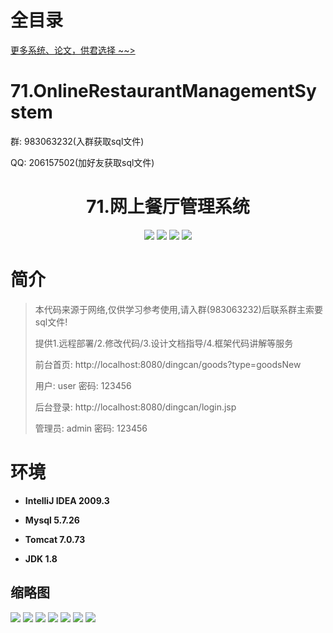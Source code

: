 # 全目录

[更多系统、论文，供君选择 ~~>](https://www.bitwise.net.cn)

# 71.OnlineRestaurantManagementSystem

<p>群: 983063232(入群获取sql文件)</p>
<p>QQ: 206157502(加好友获取sql文件)</p>

<p><h1 align="center">71.网上餐厅管理系统</h1></p>


<p align="center">
	<img src="https://img.shields.io/badge/jdk-1.8-orange.svg"/>
    <img src="https://img.shields.io/badge/servlet-5.x-lightgrey.svg"/>
    <img src="https://img.shields.io/badge/jdbc-3.x-blue.svg"/>
    <img src="https://img.shields.io/badge/jsp-3.x-yellow.svg"/>
</p>

# 简介


> 本代码来源于网络,仅供学习参考使用,请入群(983063232)后联系群主索要sql文件!
>
> 提供1.远程部署/2.修改代码/3.设计文档指导/4.框架代码讲解等服务
>
> 前台首页: http://localhost:8080/dingcan/goods?type=goodsNew
>
> 用户: user   密码: 123456
>
> 后台登录: http://localhost:8080/dingcan/login.jsp 
>
> 管理员: admin   密码: 123456

# 环境

- <b>IntelliJ IDEA 2009.3</b>

- <b>Mysql 5.7.26</b>

- <b>Tomcat 7.0.73</b>

- <b>JDK 1.8</b>




## 缩略图

![](https://bitwise.oss-cn-heyuan.aliyuncs.com/2024/9/10/7054d0d9-d039-4b48-8c8c-cb7a606dae67.png)
![](https://bitwise.oss-cn-heyuan.aliyuncs.com/2024/9/10/5adc05b3-a849-4a33-bcf4-5133ff3bc710.png)
![](https://bitwise.oss-cn-heyuan.aliyuncs.com/2024/9/10/91aada25-1644-459a-ba09-9bbf222aac6b.png)
![](https://bitwise.oss-cn-heyuan.aliyuncs.com/2024/9/10/de3f6625-71bc-47e9-a4cb-b6884f094f13.png)
![](https://bitwise.oss-cn-heyuan.aliyuncs.com/2024/9/10/61506723-b490-4469-ab81-9e8eeac15e90.png)
![](https://bitwise.oss-cn-heyuan.aliyuncs.com/2024/9/10/0f601166-f953-4988-aac1-ea030487f5db.png)
![](https://bitwise.oss-cn-heyuan.aliyuncs.com/2024/9/10/b26dea59-8dd2-4b2a-8c57-21368a66b1f9.png)





